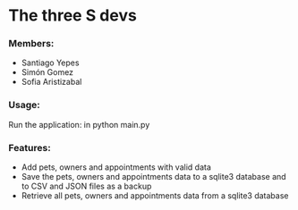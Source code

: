 # The three S devs

### Members:
- Santiago Yepes
- Simón Gomez
- Sofia Aristizabal 

### Usage:
Run the application: in python main.py

### Features:
- Add pets, owners and appointments with valid data
- Save the pets, owners and appointments data to a sqlite3 database and to CSV and JSON files as a backup
- Retrieve all pets, owners and appointments data from a sqlite3 database
